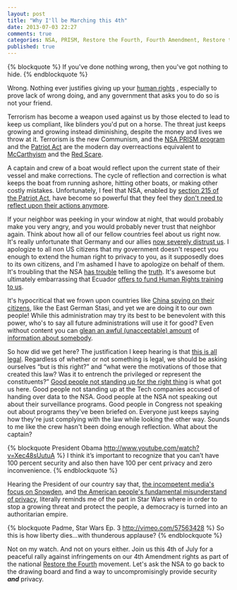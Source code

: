 ```yaml
---
layout: post
title: "Why I'll be Marching this 4th"
date: 2013-07-03 22:27
comments: true
categories: NSA, PRISM, Restore the Fourth, Fourth Amendment, Restore the 4th, Privacy, Surveillance, Snowden, Protest, Rally
published: true
---
```

{% blockquote %}
If you've done nothing wrong, then you've got nothing to hide.
{% endblockquote %}

Wrong.  Nothing ever justifies giving up your
[human rights](http://www.un.org/en/documents/udhr/index.shtml#a12)
, especially to
prove lack of wrong doing, and any government that asks you to do so is not
your friend.

Terrorism has become a weapon used against us by those elected to lead to keep
us
compliant, like blinders you'd put on a horse.  The threat just keeps growing
and growing instead diminishing, despite the money and lives we throw at
it.  Terrorism is the new Communism, and the
[NSA PRISM program](http://www.guardian.co.uk/world/2013/jun/06/us-tech-giants-nsa-data)
and the
[Patriot Act](http://www.technologyreview.com/news/515861/nsa-surveillance-reflects-a-broader-interpretation-of-the-patriot-act/)
are the modern day overreactions equivalent to
[McCarthyism](https://en.wikipedia.org/wiki/McCarthyism) and
the [Red Scare](https://en.wikipedia.org/wiki/Red_scare).

A captain and crew of a boat would reflect upon the current state of their
vessel and make
corrections.  The cycle of reflection and correction is what keeps the boat
from running ashore, hitting other boats, or making other costly mistakes.
Unfortunately, I feel that NSA, enabled by
[section 215 of the Patriot Act](http://www.aclu.org/free-speech-national-security-technology-and-liberty/reform-patriot-act-section-215),
have become so powerful that they feel they
[don't need to reflect upon their actions anymore](http://www.motherjones.com/mojo/2013/06/fisa-court-nsa-spying-opinion-reject-request).

If
your neighbor was peeking in your window at night, that would probably make you
very angry, and you would probably never trust that neighbor again.  Think
about how all of our fellow countries feel about us right now.
It's really unfortunate that Germany and our allies
[now severely distrust us](http://www.washingtontimes.com/news/2013/jun/12/germany-decries-nsa-surveillance-stasi-methods/).
I apologize to
all non US citizens that my government doesn't respect you enough to extend the
human right to privacy to you, as it supposedly does to its own citizens, and
I'm ashamed I have to apologize on behalf of them.  It's troubling that the
NSA [has trouble](https://www.youtube.com/watch?v=4v7YtTnon90) telling the
[truth](http://www.techspot.com/news/53031-senators-demand-that-nsa-fix-inaccuracies-in-prism-factsheet.html).
It's awesome but ultimately embarrassing that Ecuador
[offers to fund Human Rights training to us](http://inserbia.info/news/2013/06/ecuador-offers-to-fund-human-rights-training-in-the-us/).

It's hypocritical that we frown upon countries like
[China spying on their citizens](http://en.wikipedia.org/wiki/Golden_Shield_Project),
like the East German Stasi, and yet we are doing it to our
own people!  While this administration may try its best to be benevolent with
this power, who's to say all future administrations will use it for good?
Even without content you can
[glean an awful (unacceptable) amount](https://www.youtube.com/watch?v=raxUNmzgCWE)
of [information about somebody](http://www.ted.com/talks/malte_spitz_your_phone_company_is_watching.html).

So how did we get here?  The justification I keep hearing is that
[this is all legal](https://soundcloud.com/madiha-1/students-question-the-nsa-at).
Regardless of whether or not something is legal, we should be asking ourselves
“but is this right?” and “what were the motivations of those that created this
law?  Was it to entrench the privileged or represent the constituents?”
[Good people not standing up for the right thing](http://en.wikipedia.org/wiki/First_they_came...)
is what got us here.  Good people
not standing up at the Tech companies accused of handing over data to the NSA.
Good people at the NSA not speaking out about their surveillance programs.
Good people in Congress not speaking out about programs they've been briefed
on.  Everyone just keeps saying how they're just complying with the law while
looking the other way.
Sounds to me like the crew hasn't been doing enough reflection.  What about the
captain?

{% blockquote President Obama http://www.youtube.com/watch?v=Xec48sUutuA %}
I think it’s important to recognize that you can’t have 100 percent security
and also then have 100 per cent privacy and zero inconvenience.
{% endblockquote %}

Hearing the President of our country say that,
[the incompetent media's focus on Snowden](http://www.washingtonpost.com/blogs/wonkblog/wp/2013/07/03/how-ed-snowden-became-a-bigger-story-than-nsa-spying-in-two-charts/),
and
[the American people's fundamental misunderstand of privacy](http://www.usatoday.com/story/news/politics/2013/06/17/americans-say-snowden-should-be-prosecuted-for-nsa-leaks-in-usa-today-poll/2430583/),
literally reminds me of the part in Star Wars where in order to stop a growing
threat and protect the people, a democracy is turned into an authoritarian
empire.

{% blockquote Padme, Star Wars Ep. 3 http://vimeo.com/57563428 %}
So this is how liberty dies...with thunderous applause?
{% endblockquote %}

Not on my watch.  And not on yours either.  Join us this 4th of July for a
peaceful rally against infringements on our 4th Amendment rights as part of the
national
[Restore the Fourth](http://www.restorethefourth.net/)
movement.  Let's ask the NSA to go
back to the drawing board and find a way to uncompromisingly provide security
***and*** privacy.

